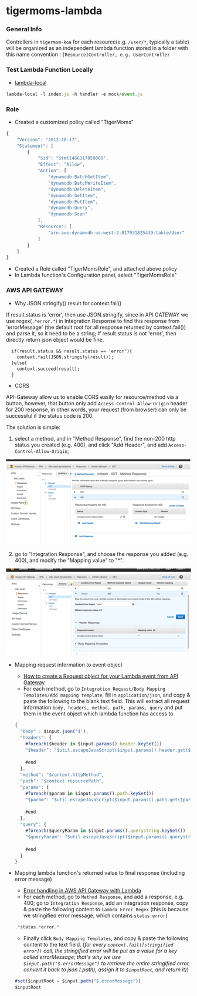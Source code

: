 # tigermoms-lambda

### General Info
Controllers in `tigermom-koa` for each resource(e.g. `/user/*`, typically a table) will be organized as an independent lambda function stored in a folder with this name convention : `[Resource]Controller, e.g. UserController`

### Test Lambda Function Locally
* [lambda-local](https://github.com/ashiina/lambda-local)
```javascript
lambda-local -l index.js -h handler -e mock/event.js
```

### Role
* Created a customized policy called "TigerMoms"
```javascript
{
    "Version": "2012-10-17",
    "Statement": [
        {
            "Sid": "Stmt1466317859000",
            "Effect": "Allow",
            "Action": [
                "dynamodb:BatchGetItem",
                "dynamodb:BatchWriteItem",
                "dynamodb:DeleteItem",
                "dynamodb:GetItem",
                "dynamodb:PutItem",
                "dynamodb:Query",
                "dynamodb:Scan"
            ],
            "Resource": [
                "arn:aws:dynamodb:us-west-2:817031825439:table/User"
            ]
        }
    ]
}
```
* Created a Role called "TigerMomsRole", and attached above policy
* In Lambda function's Configuration panel, select "TigerMomsRole"

### AWS API GATEWAY

* Why JSON.stringify() result for context.fail()

If result.status is 'error', then use JSON.stringify, since in API GATEWAY we use regex(`.*error.*`) in Integration Response to find this response from 'errorMessage' (the default root for all response returned by context.fail()) and parse it, so it need to be a string; If result.status is not 'error', then directly return json object would be fine.
```
  if(result.status && result.status == 'error'){
    context.fail(JSON.stringify(result));
  }else{
    context.succeed(result);
  }
```
* CORS

API-Gateway allow us to enable CORS easily for resource/method via a button, however, that button only add `Access-Control-Allow-Origin` header for 200 response, in other words, your request (from browser) can only be successful if the status code is 200.

The solution is simple:

1. select a method, and in "Method Response", find the non-200 http status you created (e.g. 400), and click "Add Header", and add `Access-Control-Allow-Origin`;

![1](./1.png)

2. go to "Integration Response", and choose the response you added (e.g. 400), and modify the "Mapping value" to "\*".

![2](./2.png)


* Mapping request information to event object
  * [How to create a Request object for your Lambda event from API Gateway](http://kennbrodhagen.net/2015/12/06/how-to-create-a-request-object-for-your-lambda-event-from-api-gateway/)
  * For each method, go to `Integration Request/Body Mapping Templates/Add mapping template`, fill in `application/json`, and copy & paste the following to the blank text field. This will extract all request information `body, headers, method, path, params, query` and put them in the event object which lambda function has access to.

  ```javascript
  {
    "body" : $input.json('$'),
    "headers": {
      #foreach($header in $input.params().header.keySet())
      "$header": "$util.escapeJavaScript($input.params().header.get($header))" #if($foreach.hasNext),#end

      #end
    },
    "method": "$context.httpMethod",
    "path": "$context.resourcePath",
    "params": {
      #foreach($param in $input.params().path.keySet())
      "$param": "$util.escapeJavaScript($input.params().path.get($param))" #if($foreach.hasNext),#end

      #end
    },
    "query": {
      #foreach($queryParam in $input.params().querystring.keySet())
      "$queryParam": "$util.escapeJavaScript($input.params().querystring.get($queryParam))" #if($foreach.hasNext),#end

      #end
    }  
  }
  ```

* Mapping lambda function's returned value to final response (including error message)
  * [Error handling in AWS API Gateway with Lambda](https://medium.com/@pahud/error-handling-in-aws-api-gateway-with-lambda-28fb86b3ea1e#.ti6kotqcr)
  * For each method, go to `Method Response`, and add a response, e.g. 400; go to `Integration Response`, add an integration response, copy & paste the following content to `Lambda Error Regex` (this is because we stringified error message, which contains `status:error`)
  ```javascript
  .*status.*error.*
  ```
  * Finally click `Body Mapping Templates`, and copy & paste the following content to the text field. (*for every `context.fail([stringified error])` call, the stringified error will be put as a value for a key called errorMessage; that's why we use `$input.path("$.errorMessage")` to retrieve the entire stringified error, convert it back to json (.path), assign it to `$inputRoot`, and return it)*)

  ```javascript
  #set($inputRoot = $input.path("$.errorMessage"))
  $inputRoot
  ```
